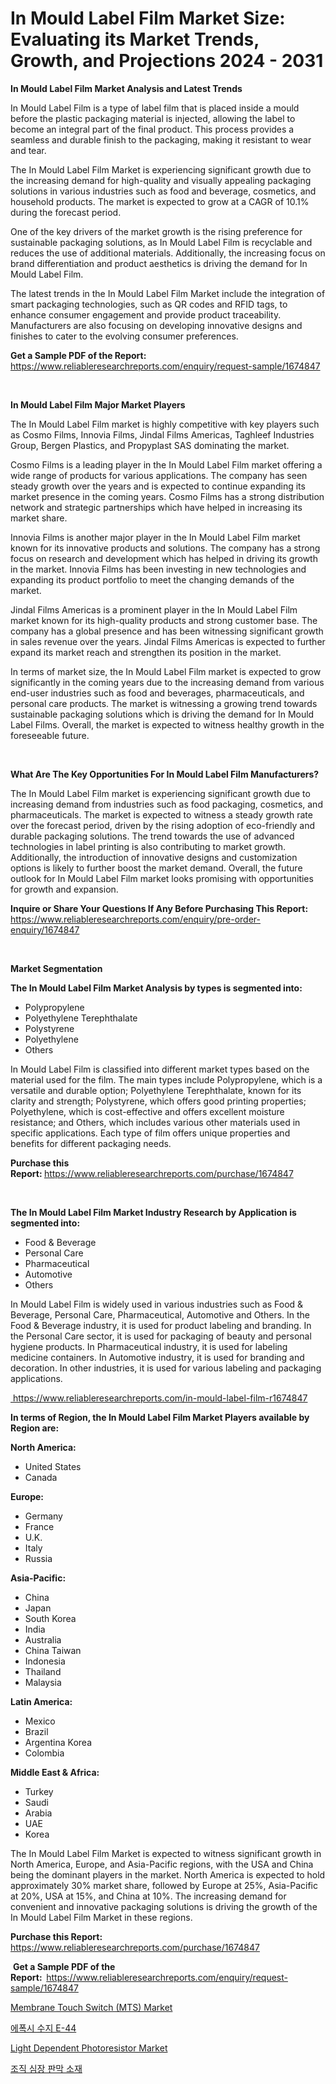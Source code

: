 <p><h1>In Mould Label Film Market Size: Evaluating its Market Trends, Growth, and Projections 2024 - 2031</h1></p><p><strong>In Mould Label Film Market Analysis and Latest Trends</strong></p>
<p><p>In Mould Label Film is a type of label film that is placed inside a mould before the plastic packaging material is injected, allowing the label to become an integral part of the final product. This process provides a seamless and durable finish to the packaging, making it resistant to wear and tear.</p><p>The In Mould Label Film Market is experiencing significant growth due to the increasing demand for high-quality and visually appealing packaging solutions in various industries such as food and beverage, cosmetics, and household products. The market is expected to grow at a CAGR of 10.1% during the forecast period.</p><p>One of the key drivers of the market growth is the rising preference for sustainable packaging solutions, as In Mould Label Film is recyclable and reduces the use of additional materials. Additionally, the increasing focus on brand differentiation and product aesthetics is driving the demand for In Mould Label Film.</p><p>The latest trends in the In Mould Label Film Market include the integration of smart packaging technologies, such as QR codes and RFID tags, to enhance consumer engagement and provide product traceability. Manufacturers are also focusing on developing innovative designs and finishes to cater to the evolving consumer preferences.</p></p>
<p><strong>Get a Sample PDF of the Report:&nbsp;</strong> <a href="https://www.reliableresearchreports.com/enquiry/request-sample/1674847">https://www.reliableresearchreports.com/enquiry/request-sample/1674847</a></p>
<p>&nbsp;</p>
<p><strong>In Mould Label Film Major Market Players</strong></p>
<p><p>The In Mould Label Film market is highly competitive with key players such as Cosmo Films, Innovia Films, Jindal Films Americas, Taghleef Industries Group, Bergen Plastics, and Propyplast SAS dominating the market. </p><p>Cosmo Films is a leading player in the In Mould Label Film market offering a wide range of products for various applications. The company has seen steady growth over the years and is expected to continue expanding its market presence in the coming years. Cosmo Films has a strong distribution network and strategic partnerships which have helped in increasing its market share.</p><p>Innovia Films is another major player in the In Mould Label Film market known for its innovative products and solutions. The company has a strong focus on research and development which has helped in driving its growth in the market. Innovia Films has been investing in new technologies and expanding its product portfolio to meet the changing demands of the market.</p><p>Jindal Films Americas is a prominent player in the In Mould Label Film market known for its high-quality products and strong customer base. The company has a global presence and has been witnessing significant growth in sales revenue over the years. Jindal Films Americas is expected to further expand its market reach and strengthen its position in the market.</p><p>In terms of market size, the In Mould Label Film market is expected to grow significantly in the coming years due to the increasing demand from various end-user industries such as food and beverages, pharmaceuticals, and personal care products. The market is witnessing a growing trend towards sustainable packaging solutions which is driving the demand for In Mould Label Films. Overall, the market is expected to witness healthy growth in the foreseeable future.</p></p>
<p>&nbsp;</p>
<p><strong>What Are The Key Opportunities For In Mould Label Film Manufacturers?</strong></p>
<p><p>The In Mould Label Film market is experiencing significant growth due to increasing demand from industries such as food packaging, cosmetics, and pharmaceuticals. The market is expected to witness a steady growth rate over the forecast period, driven by the rising adoption of eco-friendly and durable packaging solutions. The trend towards the use of advanced technologies in label printing is also contributing to market growth. Additionally, the introduction of innovative designs and customization options is likely to further boost the market demand. Overall, the future outlook for In Mould Label Film market looks promising with opportunities for growth and expansion.</p></p>
<p><strong>Inquire or Share Your Questions If Any Before Purchasing This Report:</strong> <a href="https://www.reliableresearchreports.com/enquiry/pre-order-enquiry/1674847">https://www.reliableresearchreports.com/enquiry/pre-order-enquiry/1674847</a></p>
<p>&nbsp;</p>
<p><strong>Market Segmentation</strong></p>
<p><strong>The In Mould Label Film Market Analysis by types is segmented into:</strong></p>
<p><ul><li>Polypropylene</li><li>Polyethylene Terephthalate</li><li>Polystyrene</li><li>Polyethylene</li><li>Others</li></ul></p>
<p><p>In Mould Label Film is classified into different market types based on the material used for the film. The main types include Polypropylene, which is a versatile and durable option; Polyethylene Terephthalate, known for its clarity and strength; Polystyrene, which offers good printing properties; Polyethylene, which is cost-effective and offers excellent moisture resistance; and Others, which includes various other materials used in specific applications. Each type of film offers unique properties and benefits for different packaging needs.</p></p>
<p><strong>Purchase this Report:&nbsp;</strong><a href="https://www.reliableresearchreports.com/purchase/1674847">https://www.reliableresearchreports.com/purchase/1674847</a></p>
<p>&nbsp;</p>
<p><strong>The In Mould Label Film Market Industry Research by Application is segmented into:</strong></p>
<p><ul><li>Food & Beverage</li><li>Personal Care</li><li>Pharmaceutical</li><li>Automotive</li><li>Others</li></ul></p>
<p><p>In Mould Label Film is widely used in various industries such as Food & Beverage, Personal Care, Pharmaceutical, Automotive and Others. In the Food & Beverage industry, it is used for product labeling and branding. In the Personal Care sector, it is used for packaging of beauty and personal hygiene products. In Pharmaceutical industry, it is used for labeling medicine containers. In Automotive industry, it is used for branding and decoration. In other industries, it is used for various labeling and packaging applications.</p></p>
<p><a href="https://www.reliableresearchreports.com/in-mould-label-film-r1674847">&nbsp;https://www.reliableresearchreports.com/in-mould-label-film-r1674847</a></p>
<p><strong>In terms of Region, the In Mould Label Film Market Players available by Region are:</strong></p>
<p>
    <p> <strong> North America: </strong>
        <ul>
            <li>United States</li>
            <li>Canada</li>
        </ul>
        </p> 
    <p> <strong> Europe: </strong>
        <ul>
            <li>Germany</li>
            <li>France</li>
            <li>U.K.</li>
            <li>Italy</li>
            <li>Russia</li>
        </ul>
        </p> 
    <p> <strong> Asia-Pacific: </strong>
        <ul>
            <li>China</li>
            <li>Japan</li>
            <li>South Korea</li>
            <li>India</li>
            <li>Australia</li>
            <li>China Taiwan</li>
            <li>Indonesia</li>
            <li>Thailand</li>
            <li>Malaysia</li>
        </ul>
        </p> 
    <p> <strong> Latin America: </strong>
        <ul>
            <li>Mexico</li>
            <li>Brazil</li>
            <li>Argentina Korea</li>
            <li>Colombia</li>
        </ul>
        </p> 
    <p> <strong> Middle East & Africa: </strong>
        <ul>
            <li>Turkey</li>
            <li>Saudi</li>
            <li>Arabia</li>
            <li>UAE</li>
            <li>Korea</li>
        </ul>
    </p>
    </p>
<p><p>The In Mould Label Film Market is expected to witness significant growth in North America, Europe, and Asia-Pacific regions, with the USA and China being the dominant players in the market. North America is expected to hold approximately 30% market share, followed by Europe at 25%, Asia-Pacific at 20%, USA at 15%, and China at 10%. The increasing demand for convenient and innovative packaging solutions is driving the growth of the In Mould Label Film Market in these regions.</p></p>
<p><strong>Purchase this Report: </strong><a href="https://www.reliableresearchreports.com/purchase/1674847">https://www.reliableresearchreports.com/purchase/1674847</a></p>
<p>&nbsp;<strong>Get a Sample PDF of the Report:&nbsp;&nbsp;</strong><a href="https://www.reliableresearchreports.com/enquiry/request-sample/1674847">https://www.reliableresearchreports.com/enquiry/request-sample/1674847</a></p>
<p><strong></strong></p>
<p><p><a href="https://issuu.com/reportprime-2/docs/membrane-touch-switch-mts-market-si_68bd05338a11c1">Membrane Touch Switch  (MTS) Market</a></p><p><a href="https://github.com/chupp85/Market-Research-Report-List-1/blob/main/9340982101134.md">에폭시 수지 E-44</a></p><p><a href="https://issuu.com/reportprime-2/docs/light-dependent-photoresistor-market-size-2030.ppt">Light Dependent Photoresistor Market</a></p><p><a href="https://github.com/Edwards13Jessica/Market-Research-Report-List-1/blob/main/1949084101135.md">조직 심장 판막 소재</a></p></p>